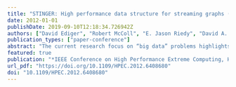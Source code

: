 ```yaml
---
title: "STINGER: High performance data structure for streaming graphs (Best Paper Award)"
date: 2012-01-01
publishDate: 2019-09-10T12:18:34.726942Z
authors: ["David Ediger", "Robert McColl", "E. Jason Riedy", "David A. Bader"]
publication_types: ["paper-conference"]
abstract: "The current research focus on “big data” problems highlights the scale and complexity of analytics required and the high rate at which data may be changing. In this paper, we present our high performance, scalable and portable software, Spatio-Temporal Interaction Networks and Graphs Extensible Representation (STINGER), that includes a graph data structure that enables these applications. Key attributes of STINGER are fast insertions, deletions, and updates on semantic graphs with skewed degree distributions. We demonstrate a process of algorithmic and architectural optimizations that enable high performance on the Cray XMT family and Intel multicore servers. Our implementation of STINGER on the Cray XMT processes over 3 million updates per second on a scale-free graph with 537 million edges."
featured: true
publication: "*IEEE Conference on High Performance Extreme Computing, HPEC 2012, Waltham, MA, USA, September 10-12, 2012*"
url_pdf: "https://doi.org/10.1109/HPEC.2012.6408680"
doi: "10.1109/HPEC.2012.6408680"
---
```


